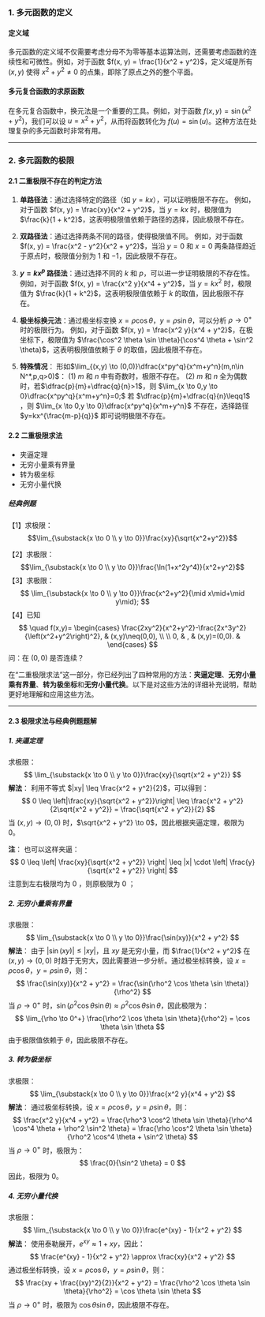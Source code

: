 ### 1. 多元函数的定义

#### 定义域
多元函数的定义域不仅需要考虑分母不为零等基本运算法则，还需要考虑函数的连续性和可微性。例如，对于函数 $f(x, y) = \frac{1}{x^2 + y^2}$，定义域是所有 $(x, y)$ 使得 $x^2 + y^2 \neq 0$ 的点集，即除了原点之外的整个平面。

#### 多元复合函数的求原函数
在多元复合函数中，换元法是一个重要的工具。例如，对于函数 $f(x, y) = \sin(x^2 + y^2)$，我们可以设 $u = x^2 + y^2$，从而将函数转化为 $f(u) = \sin(u)$。这种方法在处理复杂的多元函数时非常有用。

---
### 2. 多元函数的极限

#### 2.1 二重极限不存在的判定方法
1. **单路径法**：通过选择特定的路径（如 $y = kx$），可以证明极限不存在。
	例如，对于函数 $f(x, y) = \frac{xy}{x^2 + y^2}$，当 $y = kx$ 时，极限值为 $\frac{k}{1 + k^2}$，这表明极限值依赖于路径的选择，因此极限不存在。

3. **双路径法**：通过选择两条不同的路径，使得极限值不同。
	例如，对于函数 $f(x, y) = \frac{x^2 - y^2}{x^2 + y^2}$，当沿 $y = 0$ 和 $x = 0$ 两条路径趋近于原点时，极限值分别为 $1$ 和 $-1$，因此极限不存在。

3. **$y = kx^p$ 路径法**：通过选择不同的 $k$ 和 $p$，可以进一步证明极限的不存在性。
	例如，对于函数 $f(x, y) = \frac{x^2 y}{x^4 + y^2}$，当 $y = kx^2$ 时，极限值为 $\frac{k}{1 + k^2}$，这表明极限值依赖于 $k$ 的取值，因此极限不存在。

4. **极坐标换元法**：通过极坐标变换 $x = \rho \cos \theta$，$y = \rho \sin \theta$，可以分析 $\rho \to 0^+$ 时的极限行为。
	例如，对于函数 $f(x, y) = \frac{x^2 y}{x^4 + y^2}$，在极坐标下，极限值为 $\frac{\cos^2 \theta \sin \theta}{\cos^4 \theta + \sin^2 \theta}$，这表明极限值依赖于 $\theta$ 的取值，因此极限不存在。

5. **特殊情况**：
	形如$\lim_{(x,y) \to (0,0)}\dfrac{x^py^q}{x^m+y^n}(m,n\in N^*,p,q>0)$：
		(1) $m$ 和 $n$ 中有奇数时，极限不存在。
		(2) $m$ 和 $n$ 全为偶数时，若$\dfrac{p}{m}+\dfrac{q}{n}>1$，则 $\lim_{x \to 0,y \to 0}\dfrac{x^py^q}{x^m+y^n}=0;$ 若 $\dfrac{p}{m}+\dfrac{q}{n}\leqq1$ ，则 $\lim_{x \to 0,y \to 0}\dfrac{x^py^q}{x^m+y^n}$ 不存在，选择路径 $y=kx^{\frac{m-p}{q}}$ 即可说明极限不存在。


#### 2.2 二重极限求法
- 夹逼定理
- 无穷小量乘有界量
- 转为极坐标
- 无穷小量代换
##### 经典例题
【1】求极限：
$$\lim_{\substack{x \to 0 \\ y \to 0}}\frac{xy}{\sqrt{x^2+y^2}}$$

【2】求极限：
$$\lim_{\substack{x \to 0 \\ y \to 0}}\frac{\ln(1+x^2y^4)}{x^2+y^2}$$
【3】求极限：
$$
\lim_{\substack{x \to 0 \\ y \to 0}}\frac{x^2+y^2}{\mid x\mid+\mid y\mid};
$$
【4】已知$$
\quad f(x,y)=
\begin{cases}
\frac{2xy^2}{x^2+y^2}-\frac{2x^3y^2}{\left(x^2+y^2\right)^2}, & (x,y)\neq(0,0), \\
 \\
0, & , & (x,y)=(0,0). & 
\end{cases}
$$
	问：在 $(0,0)$ 是否连续？

在“二重极限求法”这一部分，你已经列出了四种常用的方法：**夹逼定理**、**无穷小量乘有界量**、**转为极坐标**和**无穷小量代换**。以下是对这些方法的详细补充说明，帮助更好地理解和应用这些方法。

---
#### 2.3 极限求法与经典例题题解
##### 1. **夹逼定理**

求极限：
$$
\lim_{\substack{x \to 0 \\ y \to 0}}\frac{xy}{\sqrt{x^2 + y^2}}
$$
**解法**：
利用不等式 $|xy| \leq \frac{x^2 + y^2}{2}$，可以得到：
$$
0 \leq \left|\frac{xy}{\sqrt{x^2 + y^2}}\right| \leq \frac{x^2 + y^2}{2\sqrt{x^2 + y^2}} = \frac{\sqrt{x^2 + y^2}}{2}
$$
当 $(x, y) \to (0, 0)$ 时，$\sqrt{x^2 + y^2} \to 0$，因此根据夹逼定理，极限为 $0$。

**注**：
也可以这样夹逼：
$$
0 \leq \left| \frac{xy}{\sqrt{x^2 + y^2}} \right| \leq |x| \cdot \left| \frac{y}{\sqrt{x^2 + y^2}} \right| 
$$
注意到左右极限均为 $0$ ，则原极限为 $0$ ；

##### 2. **无穷小量乘有界量**
求极限：
$$
\lim_{\substack{x \to 0 \\ y \to 0}}\frac{\sin(xy)}{x^2 + y^2}
$$
**解法**：
由于 $|\sin(xy)| \leq |xy|$，且 $xy$ 是无穷小量，而 $\frac{1}{x^2 + y^2}$ 在 $(x, y) \to (0, 0)$ 时趋于无穷大，因此需要进一步分析。通过极坐标转换，设 $x = \rho \cos \theta$，$y = \rho \sin \theta$，则：
$$
\frac{\sin(xy)}{x^2 + y^2} = \frac{\sin(\rho^2 \cos \theta \sin \theta)}{\rho^2}
$$
当 $\rho \to 0^+$ 时，$\sin(\rho^2 \cos \theta \sin \theta) \approx \rho^2 \cos \theta \sin \theta$，因此极限为：
$$
\lim_{\rho \to 0^+} \frac{\rho^2 \cos \theta \sin \theta}{\rho^2} = \cos \theta \sin \theta
$$
由于极限值依赖于 $\theta$，因此极限不存在。

##### 3. **转为极坐标**
求极限：
$$
\lim_{\substack{x \to 0 \\ y \to 0}}\frac{x^2 y}{x^4 + y^2}
$$
**解法**：
通过极坐标转换，设 $x = \rho \cos \theta$，$y = \rho \sin \theta$，则：
$$
\frac{x^2 y}{x^4 + y^2} = \frac{\rho^3 \cos^2 \theta \sin \theta}{\rho^4 \cos^4 \theta + \rho^2 \sin^2 \theta} = \frac{\rho \cos^2 \theta \sin \theta}{\rho^2 \cos^4 \theta + \sin^2 \theta}
$$
当 $\rho \to 0^+$ 时，极限为：
$$
\frac{0}{\sin^2 \theta} = 0
$$
因此，极限为 $0$。

##### 4. **无穷小量代换**
求极限：
$$
\lim_{\substack{x \to 0 \\ y \to 0}}\frac{e^{xy} - 1}{x^2 + y^2}
$$
**解法**：
使用泰勒展开，$e^{xy} \approx 1 + xy$，因此：
$$
\frac{e^{xy} - 1}{x^2 + y^2} \approx \frac{xy}{x^2 + y^2}
$$
通过极坐标转换，设 $x = \rho \cos \theta$，$y = \rho \sin \theta$，则：
$$
\frac{xy + \frac{(xy)^2}{2}}{x^2 + y^2} = \frac{\rho^2 \cos \theta \sin \theta}{\rho^2} = \cos \theta \sin \theta
$$
当 $\rho \to 0^+$ 时，极限为 $\cos \theta \sin \theta$，因此极限不存在。


